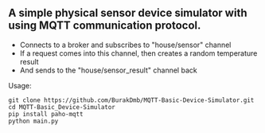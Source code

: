 ## A simple physical sensor device simulator with using MQTT communication protocol.

- Connects to a broker and subscribes to "house/sensor" channel
- If a request comes into this channel, then creates a random temperature result
- And sends to the "house/sensor_result" channel back

Usage:
~~~~
git clone https://github.com/BurakDmb/MQTT-Basic-Device-Simulator.git
cd MQTT-Basic_Device-Simulator
pip install paho-mqtt
python main.py
~~~~